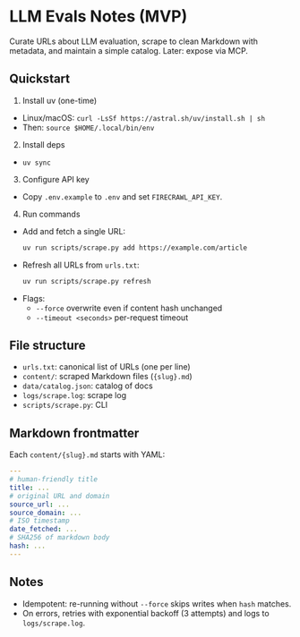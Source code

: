 # LLM Evals Notes (MVP)

Curate URLs about LLM evaluation, scrape to clean Markdown with metadata, and maintain a simple catalog. Later: expose via MCP.

## Quickstart

1) Install uv (one-time)
- Linux/macOS: `curl -LsSf https://astral.sh/uv/install.sh | sh`
- Then: `source $HOME/.local/bin/env`

2) Install deps
- `uv sync`

3) Configure API key
- Copy `.env.example` to `.env` and set `FIRECRAWL_API_KEY`.

4) Run commands
- Add and fetch a single URL:
  ```sh
  uv run scripts/scrape.py add https://example.com/article
  ```
- Refresh all URLs from `urls.txt`:
  ```sh
  uv run scripts/scrape.py refresh
  ```
- Flags:
  - `--force` overwrite even if content hash unchanged
  - `--timeout <seconds>` per-request timeout

## File structure
- `urls.txt`: canonical list of URLs (one per line)
- `content/`: scraped Markdown files (`{slug}.md`)
- `data/catalog.json`: catalog of docs
- `logs/scrape.log`: scrape log
- `scripts/scrape.py`: CLI

## Markdown frontmatter
Each `content/{slug}.md` starts with YAML:
```yaml
---
# human-friendly title
title: ...
# original URL and domain
source_url: ...
source_domain: ...
# ISO timestamp
date_fetched: ...
# SHA256 of markdown body
hash: ...
---
```

## Notes
- Idempotent: re-running without `--force` skips writes when `hash` matches.
- On errors, retries with exponential backoff (3 attempts) and logs to `logs/scrape.log`.